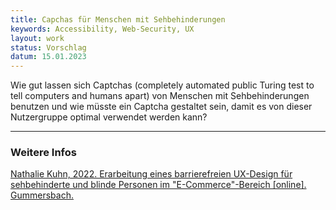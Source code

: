 ```yaml
---
title: Capchas für Menschen mit Sehbehinderungen
keywords: Accessibility, Web-Security, UX
layout: work
status: Vorschlag
datum: 15.01.2023
---
```


Wie gut lassen sich Captchas (completely automated public Turing test to tell computers and humans apart) von Menschen mit Sehbehinderungen benutzen und wie müsste ein Captcha gestaltet sein, damit es von dieser Nutzergruppe optimal verwendet werden kann?

---

### Weitere Infos
[Nathalie Kuhn, 2022. Erarbeitung eines barrierefreien UX-Design für sehbehinderte und blinde Personen im &quot;E-Commerce&quot;-Bereich [online]. Gummersbach.](https://doi.org/10.57683/EPUB-2040)